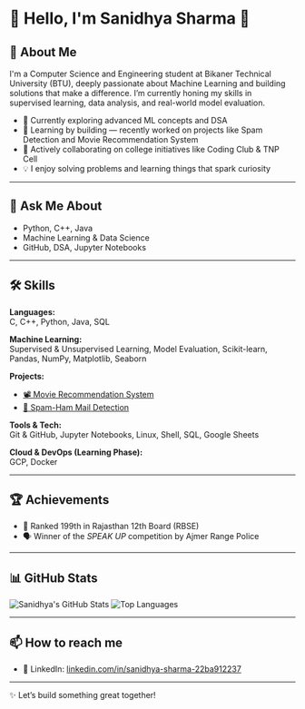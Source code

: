 # 🙏 Hello, I'm Sanidhya Sharma 👋

## 🚀 About Me
I'm a Computer Science and Engineering student at Bikaner Technical University (BTU), deeply passionate about Machine Learning and building solutions that make a difference. I’m currently honing my skills in supervised learning, data analysis, and real-world model evaluation.

- 📌 Currently exploring advanced ML concepts and DSA
- 🌱 Learning by building — recently worked on projects like Spam Detection and Movie Recommendation System
- 👯 Actively collaborating on college initiatives like Coding Club & TNP Cell
- 💡 I enjoy solving problems and learning things that spark curiosity

---

## 💬 Ask Me About
- Python, C++, Java
- Machine Learning & Data Science
- GitHub, DSA, Jupyter Notebooks

---

## 🛠 Skills

**Languages:**  
C, C++, Python, Java, SQL

**Machine Learning:**  
Supervised & Unsupervised Learning, Model Evaluation, Scikit-learn, Pandas, NumPy, Matplotlib, Seaborn

**Projects:**  
- [📽️ Movie Recommendation System](https://github.com/sanidhya2506/Movie-recommended-system)  
- [📧 Spam-Ham Mail Detection](https://github.com/sanidhya2506/Spam-Ham-Email-Detection)

**Tools & Tech:**  
Git & GitHub, Jupyter Notebooks, Linux, Shell, SQL, Google Sheets

**Cloud & DevOps (Learning Phase):**  
GCP, Docker

---

## 🏆 Achievements

- 🥇 Ranked 199th in Rajasthan 12th Board (RBSE)
- 🗣️ Winner of the *SPEAK UP* competition by Ajmer Range Police

---

## 📊 GitHub Stats

![Sanidhya's GitHub Stats](https://github-readme-stats.vercel.app/api?username=sanidhya2506&show_icons=true&theme=radical)
![Top Languages](https://github-readme-stats.vercel.app/api/top-langs/?username=sanidhya2506&layout=compact&theme=radical)

---

## 📫 How to reach me
- 🔗 LinkedIn: [linkedin.com/in/sanidhya-sharma-22ba912237](https://linkedin.com/in/sanidhya-sharma-22ba912237)  
---

✨ Let’s build something great together!
